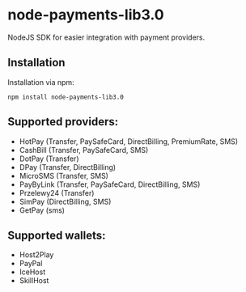 # node-payments-lib3.0
NodeJS SDK for easier integration with payment providers.

## Installation
Installation via npm:
```
npm install node-payments-lib3.0
```

## Supported providers:
- HotPay (Transfer, PaySafeCard, DirectBilling, PremiumRate, SMS)
- CashBill (Transfer, PaySafeCard, SMS)
- DotPay (Transfer)
- DPay (Transfer, DirectBilling)
- MicroSMS (Transfer, SMS)
- PayByLink (Transfer, PaySafeCard, DirectBilling, SMS)
- Przelewy24 (Transfer)
- SimPay (DirectBilling, SMS)
- GetPay (sms)

## Supported wallets:
- Host2Play
- PayPal
- IceHost
- SkillHost
